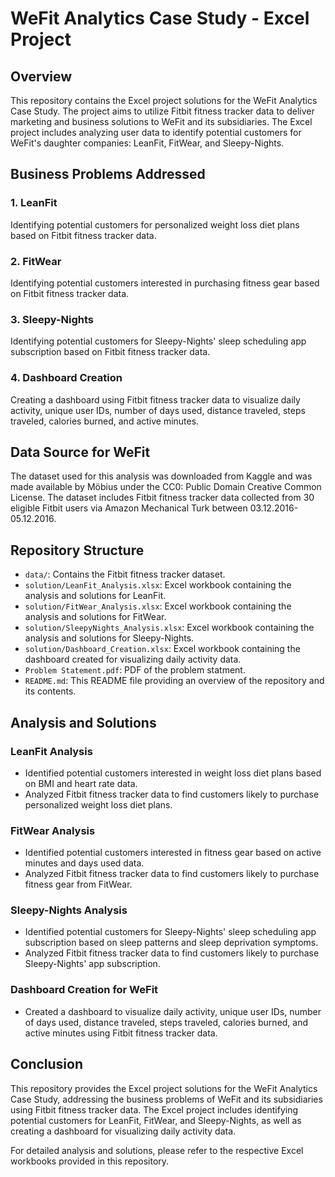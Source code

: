 # WeFit Analytics Case Study - Excel Project

## Overview

This repository contains the Excel project solutions for the WeFit Analytics Case Study. The project aims to utilize Fitbit fitness tracker data to deliver marketing and business solutions to WeFit and its subsidiaries. The Excel project includes analyzing user data to identify potential customers for WeFit's daughter companies: LeanFit, FitWear, and Sleepy-Nights.

## Business Problems Addressed

### 1. LeanFit
Identifying potential customers for personalized weight loss diet plans based on Fitbit fitness tracker data.

### 2. FitWear
Identifying potential customers interested in purchasing fitness gear based on Fitbit fitness tracker data.

### 3. Sleepy-Nights
Identifying potential customers for Sleepy-Nights' sleep scheduling app subscription based on Fitbit fitness tracker data.

### 4. Dashboard Creation
Creating a dashboard using Fitbit fitness tracker data to visualize daily activity, unique user IDs, number of days used, distance traveled, steps traveled, calories burned, and active minutes.

## Data Source for WeFit

The dataset used for this analysis was downloaded from Kaggle and was made available by Möbius under the CC0: Public Domain Creative Common License. The dataset includes Fitbit fitness tracker data collected from 30 eligible Fitbit users via Amazon Mechanical Turk between 03.12.2016-05.12.2016.

## Repository Structure

- `data/`: Contains the Fitbit fitness tracker dataset.
- `solution/LeanFit_Analysis.xlsx`: Excel workbook containing the analysis and solutions for LeanFit.
- `solution/FitWear_Analysis.xlsx`: Excel workbook containing the analysis and solutions for FitWear.
- `solution/SleepyNights_Analysis.xlsx`: Excel workbook containing the analysis and solutions for Sleepy-Nights.
- `solution/Dashboard_Creation.xlsx`: Excel workbook containing the dashboard created for visualizing daily activity data.
- `Problem Statement.pdf`: PDF of the problem statment.
- `README.md`: This README file providing an overview of the repository and its contents.

## Analysis and Solutions

### LeanFit Analysis
- Identified potential customers interested in weight loss diet plans based on BMI and heart rate data.
- Analyzed Fitbit fitness tracker data to find customers likely to purchase personalized weight loss diet plans.

### FitWear Analysis
- Identified potential customers interested in fitness gear based on active minutes and days used data.
- Analyzed Fitbit fitness tracker data to find customers likely to purchase fitness gear from FitWear.

### Sleepy-Nights Analysis
- Identified potential customers for Sleepy-Nights' sleep scheduling app subscription based on sleep patterns and sleep deprivation symptoms.
- Analyzed Fitbit fitness tracker data to find customers likely to purchase Sleepy-Nights' app subscription.

### Dashboard Creation for WeFit
- Created a dashboard to visualize daily activity, unique user IDs, number of days used, distance traveled, steps traveled, calories burned, and active minutes using Fitbit fitness tracker data.

## Conclusion

This repository provides the Excel project solutions for the WeFit Analytics Case Study, addressing the business problems of WeFit and its subsidiaries using Fitbit fitness tracker data. The Excel project includes identifying potential customers for LeanFit, FitWear, and Sleepy-Nights, as well as creating a dashboard for visualizing daily activity data.

For detailed analysis and solutions, please refer to the respective Excel workbooks provided in this repository.
